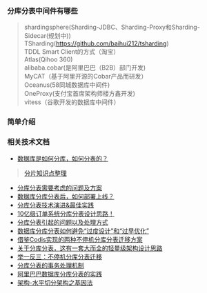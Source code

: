 ### 分库分表中间件有哪些  
>shardingsphere(Sharding-JDBC、Sharding-Proxy和Sharding-Sidecar(规划中))  
>TSharding(https://github.com/baihui212/tsharding)  
>TDDL Smart Client的方式（淘宝）  
>Atlas(Qihoo 360)  
>alibaba.cobar(是阿里巴巴（B2B）部门开发)  
>MyCAT（基于阿里开源的Cobar产品而研发）  
>Oceanus(58同城数据库中间件)  
>OneProxy(支付宝首席架构师楼方鑫开发)  
>vitess（谷歌开发的数据库中间件）  

### 简单介绍

 
### 相关技术文档
* [数据库是如何分库，如何分表的？](https://mp.weixin.qq.com/s/yAI3iSITpl0N8pgXZ1O1dw)
> [分片知识点整理](分片知识点整理.md)
* [分库分表需要考虑的问题及方案](https://mp.weixin.qq.com/s/Fn_4mYZXW1vj1eHx75xDkw)
* [数据库分库分表后，如何部署上线？](https://mp.weixin.qq.com/s/fDNTMx1KCNsIwcbJPdHcwQ)
* [分库分表技术演进&最佳实践](https://mp.weixin.qq.com/s/WaIE-JGqi4uAS6MXyXB88g)
* [10亿级订单系统分库分表设计思路！](https://mp.weixin.qq.com/s/EY1L-7GpZ8AVsaM8sdpgAw)
* [分库分表引起的问题以及处理方式](https://mp.weixin.qq.com/s/Td7SuN6C-1y9IeYfvarvZA)
* [数据库分库分表如何避免“过度设计”和“过早优化”](https://mp.weixin.qq.com/s/uTRwstOABOgZf2YCbgz5TQ)
* [借鉴Codis实现的两种不停机分库分表迁移方案](https://mp.weixin.qq.com/s/7pvwWZun0KBN4jE14ViSlA)
* [关于分库分表，这有一套大而全的轻量级架构设计思路](https://mp.weixin.qq.com/s/eOaVRyCTKHeAWG4UXcGjQQ)
* [举一反三：不停机分库分表迁移](https://mp.weixin.qq.com/s/oK94W71MAdNKXLxHl5dpPQ)
* [分库分表的事务处理机制](https://mp.weixin.qq.com/s/Z2uqixTplk5CilQNamOR2A)
* [阿里巴巴数据库分库分表的实践](https://mp.weixin.qq.com/s/5bG563TGy5tDaV9WTNXA7A)
* [架构-水平切分架构之基因法](https://www.cnblogs.com/JohnABC/p/7145257.html)